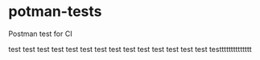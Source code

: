 # potman-tests
Postman test for CI

test test test test test test
test test test test
test test test test
testttttttttttttt